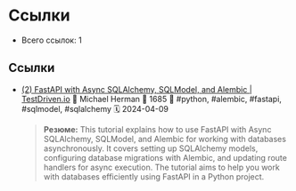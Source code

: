 # Ссылки

- Всего ссылок: 1

## Ссылки

- [(2) FastAPI with Async SQLAlchemy, SQLModel, and Alembic | TestDriven.io](https://testdriven.io/blog/fastapi-sqlmodel/) 👤 Michael Herman 💬 1685 🔖 #python, #alembic, #fastapi, #sqlmodel, #sqlalchemy 🗓️ 2024-04-09
    > **Резюме:** This tutorial explains how to use FastAPI with Async SQLAlchemy, SQLModel, and Alembic for working with databases asynchronously. It covers setting up SQLAlchemy models, configuring database migrations with Alembic, and updating route handlers for async execution. The tutorial aims to help you work with databases efficiently using FastAPI in a Python project.
